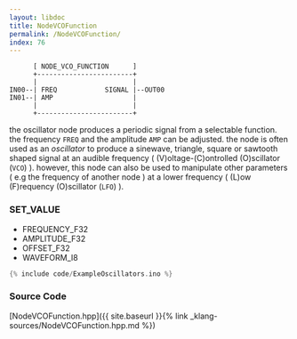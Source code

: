 ```yaml
---
layout: libdoc
title: NodeVCOFunction
permalink: /NodeVCOFunction/
index: 76
---
```


          [ NODE_VCO_FUNCTION      ]       
          +------------------------+       
          |                        |       
    IN00--| FREQ            SIGNAL |--OUT00
    IN01--| AMP                    |       
          |                        |       
          +------------------------+       

the oscillator node produces a periodic signal from a selectable function. the frequency `FREQ` and the amplitude `AMP` can be adjusted. the node is often used as an *oscillator* to produce a sinewave, triangle, square or sawtooth shaped signal at an audible frequency ( (V)oltage-(C)ontrolled (O)scillator (`VCO`) ). however, this node can also be used to manipulate other parameters ( e.g the frequency of another node ) at a lower frequency ( (L)ow (F)requency (O)scillator (`LFO`) ).

### SET_VALUE

- FREQUENCY_F32
- AMPLITUDE_F32
- OFFSET_F32
- WAVEFORM_I8


```c
{% include code/ExampleOscillators.ino %}
```

### Source Code

[NodeVCOFunction.hpp]({{ site.baseurl }}{% link _klang-sources/NodeVCOFunction.hpp.md %})

